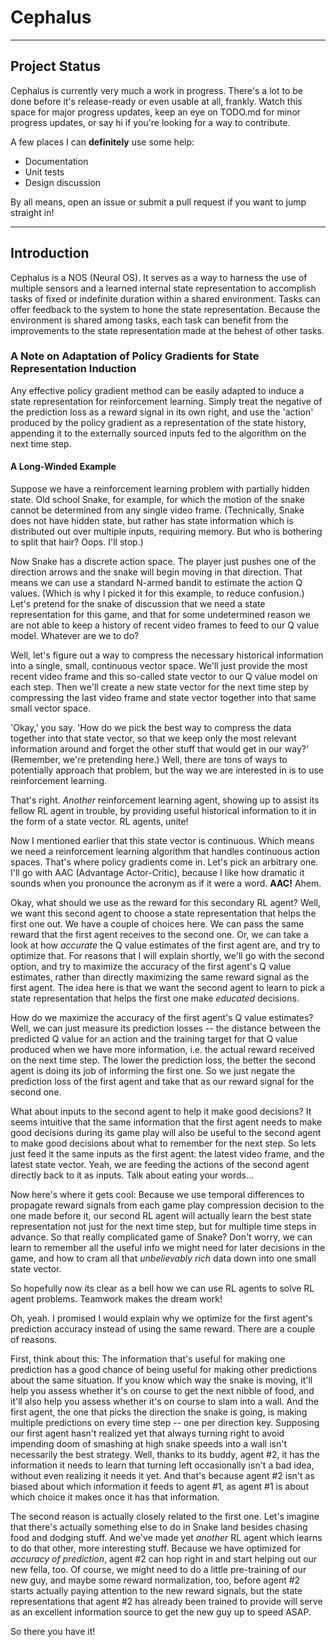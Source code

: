 # Cephalus


---

## Project Status

Cephalus is currently very much a work in progress. There's a lot to be done 
before it's release-ready or even usable at all, frankly. Watch this space for 
major progress updates, keep an eye on TODO.md for minor progress updates, or 
say hi if you're looking for a way to contribute.

A few places I can **definitely** use some help:
* Documentation
* Unit tests
* Design discussion

By all means, open an issue or submit a pull request if you want to jump
straight in!

---


## Introduction

Cephalus is a NOS (Neural OS). It serves as a way to harness the use of
multiple sensors and a learned internal state representation to accomplish 
tasks of fixed or indefinite duration within a shared environment. Tasks 
can offer feedback to the system to hone the state representation. Because
the environment is shared among tasks, each task can benefit from the
improvements to the state representation made at the behest of other tasks.


### A Note on Adaptation of Policy Gradients for State Representation Induction

Any effective policy gradient method can be easily adapted to induce a 
state representation for reinforcement learning. Simply treat the negative
of the prediction loss as a reward signal in its own right, and use the
'action' produced by the policy gradient as a representation of the state
history, appending it to the externally sourced inputs fed to the algorithm
on the next time step.

#### A Long-Winded Example

Suppose we have a reinforcement learning problem with partially hidden state.
Old school Snake, for example, for which the motion of the snake cannot be 
determined from any single video frame. (Technically, Snake does not have hidden 
state, but rather has state information which is distributed out over multiple 
inputs, requiring memory. But who is bothering to split that hair? Oops. I'll 
stop.)

Now Snake has a discrete action space. The player just pushes one of the 
direction arrows and the snake will begin moving in that direction. That 
means we can use a standard N-armed bandit to estimate the action Q values.
(Which is why I picked it for this example, to reduce confusion.) Let's 
pretend for the snake of discussion that we need a state representation for 
this game, and that for some undetermined reason we are not able to keep
a history of recent video frames to feed to our Q value model. Whatever are 
we to do?

Well, let's figure out a way to compress the necessary historical 
information into a single, small, continuous vector space. We'll just
provide the most recent video frame and this so-called state vector to
our Q value model on each step. Then we'll create a new state vector for 
the next time step by compressing the last video frame and state vector
together into that same small vector space.

'Okay,' you say. 'How do we pick the best way to compress the data together 
into that state vector, so that we keep only the most relevant information
around and forget the other stuff that would get in our way?' (Remember, 
we're pretending here.) Well, there are tons of ways to potentially approach
that problem, but the way we are interested in is to use reinforcement
learning.

That's right. *Another* reinforcement learning agent, showing up to assist 
its fellow RL agent in trouble, by providing useful historical information to 
it in the form of a state vector. RL agents, unite!

Now I mentioned earlier that this state vector is continuous. Which means
we need a reinforcement learning algorithm that handles continuous action
spaces. That's where policy gradients come in. Let's pick an arbitrary one.
I'll go with AAC (Advantage Actor-Critic), because I like how dramatic it 
sounds when you pronounce the acronym as if it were a word. **AAC!** Ahem.

Okay, what should we use as the reward for this secondary RL agent?
Well, we want this second agent to choose a state representation that
helps the first one out. We have a couple of choices here. We can pass the
same reward that the first agent receives to the second one. Or,
we can take a look at how *accurate* the Q value estimates of the first
agent are, and try to optimize that. For reasons that I will explain
shortly, we'll go with the second option, and try to maximize the accuracy
of the first agent's Q value estimates, rather than directly maximizing 
the same reward signal as the first agent. The idea here is that we
want the second agent to learn to pick a state representation that helps 
the first one make *educated* decisions.

How do we maximize the accuracy of the first agent's Q value estimates?
Well, we can just measure its prediction losses -- the distance between
the predicted Q value for an action and the training target for that Q 
value produced when we have more information, i.e. the actual reward
received on the next time step. The lower the prediction loss, the better
the second agent is doing its job of informing the first one. So we just 
negate the prediction loss of the first agent and take that as our reward 
signal for the second one.

What about inputs to the second agent to help it make good decisions?
It seems intuitive that the same information that the first agent
needs to make good decisions during its game play will also be useful to
the second agent to make good decisions about what to remember for the 
next step. So lets just feed it the same inputs as the first agent:
the latest video frame, and the latest state vector. Yeah, we are feeding
the actions of the second agent directly back to it as inputs. Talk
about eating your words...

Now here's where it gets cool: Because we use temporal differences to 
propagate reward signals from each game play compression decision to the 
one made before it, our second RL agent will actually learn the best 
state representation not just for the next time step, but for multiple 
time steps in advance. So that really complicated game of Snake? Don't 
worry, we can learn to remember all the useful info we might need for 
later decisions in the game, and how to cram all that *unbelievably rich* 
data down into one small state vector.

So hopefully now its clear as a bell how we can use RL agents to
solve RL agent problems. Teamwork makes the dream work!

Oh, yeah. I promised I would explain why we optimize for the first 
agent's prediction accuracy instead of using the same reward. There
are a couple of reasons.

First, think about this: The information that's useful for making one 
prediction has a good chance of being useful for making other 
predictions about the same situation. If you know which way the snake is 
moving, it'll help you assess whether it's on course to get the next 
nibble of food, and it'll also help you assess whether it's on course to 
slam into a wall. And the first agent, the one that picks the direction 
the snake is going, is making multiple predictions on every time step -- 
one per direction key. Supposing our first agent hasn't realized yet that 
always turning right to avoid impending doom of smashing at high snake 
speeds into a wall isn't necessarily the best strategy. Well, thanks to
its buddy, agent #2, it has the information it needs to learn that turning
left occasionally isn't a bad idea, without even realizing it needs it yet.
And that's because agent #2 isn't as biased about which information it feeds
to agent #1, as agent #1 is about which choice it makes once it has that
information.

The second reason is actually closely related to the first one. Let's
imagine that there's actually something else to do in Snake land besides
chasing food and dodging stuff. And we've made yet *another* RL agent
which learns to do that other, more interesting stuff. Because we have
optimized for *accuracy of prediction*, agent #2 can hop right in and
start helping out our new fella, too. Of course, we might need to do a
little pre-training of our new guy, and maybe some reward normalization,
too, before agent #2 starts actually paying attention to the new reward
signals, but the state representations that agent #2 has already been
trained to provide will serve as an excellent information source to get
the new guy up to speed ASAP.

So there you have it! 
